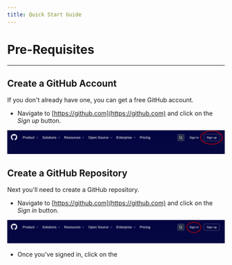 ```yaml
---
title: Quick Start Guide
---
```


# Pre-Requisites

---

## Create a GitHub Account

If you don't already have one, you can get a free GitHub account.

* Navigate to [https://github.com](https://github.com) and click on the *Sign up* button.

![GitHub Signup](/images/github_sign_up.png)

## Create a GitHub Repository

Next you'll need to create a GitHub repository.

* Navigate to [https://github.com](https://github.com) and click on the *Sign in* button.

![GitHub Signup](/images/github_sign_in.png)

* Once you've signed in, click on the 